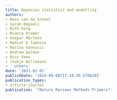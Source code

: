 ```yaml
---
title: Bayesian statistics and modelling
authors:
- Rens van de Schoot
- Sarah Depaoli
- Ruth King
- Bianca Kramer
- Kaspar Märtens
- Mahlet G Tadesse
- Marina Vannucci
- Andrew Gelman
- Duco Veen
- Joukje Willemsen
- ' others'
date: '2021-01-01'
publishDate: '2024-08-08T17:18:29.576619Z'
publication_types:
- article-journal
publication: '*Nature Reviews Methods Primers*'
---
```

